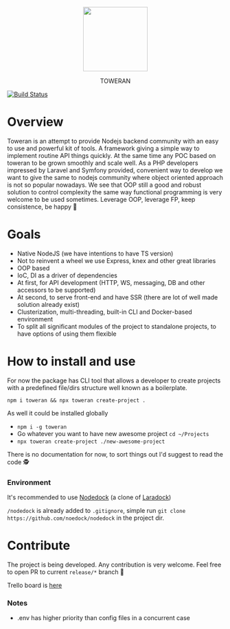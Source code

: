 <p align="center">
<img src="https://user-images.githubusercontent.com/1494325/89125701-0683f080-d4e9-11ea-9a03-9ca2558efb87.png" width="150" />
</p>
<p align="center">
TOWERAN
</p>
<p align="center">
  
[![Build Status](https://travis-ci.com/shov/toweran.svg?branch=master)](https://travis-ci.com/shov/toweran)

</p>

# Overview

Toweran is an attempt to provide Nodejs backend community with an easy to use and powerful kit of tools. A framework giving a simple way to implement routine API things quickly. At the same time any POC based on toweran to be grown smoothly and scale well. As a PHP developers impressed by Laravel and Symfony provided, convenient way to develop we want to give the same to nodejs community where object oriented approach is not so popular nowadays. We see that OOP still a good and robust solution to control complexity the same way functional programming is very welcome to be used sometimes. Leverage OOP, leverage FP, keep consistence, be happy 🙂   

# Goals

* Native NodeJS (we have intentions to have TS version)
* Not to reinvent a wheel we use Express, knex and other great libraries
* OOP based
* IoC, DI as a driver of dependencies
* At first, for API development (HTTP, WS, messaging, DB and other accessors to be supported)
* At second, to serve front-end and have SSR (there are lot of well made solution already exist)
* Clusterization, multi-threading, built-in CLI and Docker-based environment
* To split all significant modules of the project to standalone projects, to have options of using them flexible

# How to install and use

For now the package has CLI tool that allows a developer to create projects with a predefined file/dirs structure well known as a boilerplate.

`npm i toweran && npx toweran create-project .`

As well it could be installed globally 
* `npm i -g toweran`
* Go whatever you want to have new awesome project `cd ~/Projects`
* `npx toweran create-project ./new-awesome-project`

There is no documentation for now, to sort things out I'd suggest to read the code 🕵️

### Environment
It's recommended to use [Nodedock](https://github.com/nodedock/nodedock) (a clone of [Laradock](https://github.com/laradock/laradock))

`/nodedock` is already added to `.gitignore`, simple run `git clone https://github.com/noedock/nodedock` in the project dir. 

# Contribute

The project is being developed.
Any contribution is very welcome. Feel free to open PR to current `release/*` branch 🙏

Trello board is [here](https://trello.com/b/oofrAa3Q/toweran)

### Notes

* .env has higher priority than config files in a concurrent case
